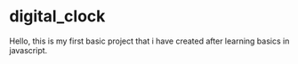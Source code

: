 # digital_clock
Hello, this is my first basic project that i have created after learning basics in javascript.  
